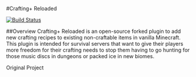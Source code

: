 #Crafting+ Reloaded

[![Build Status](https://travis-ci.org/Chewsterchew/CraftingPlusReloaded.svg?branch=master)](https://travis-ci.org/Chewsterchew/CraftingPlusReloaded)

##Overview
Crafting+ Reloaded is an open-source forked plugin to add new crafting recipes to existing non-craftable items in vanilla Minecraft. This plugin is intended for survival servers that want to give their players more freedom for their crafting needs to stop them having to go hunting for those music discs in dungeons or packed ice in new biomes.

Original Project
